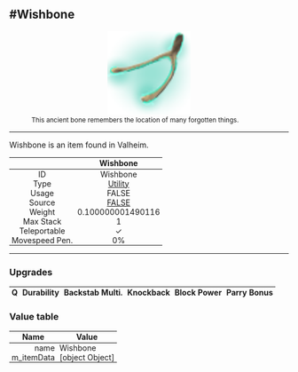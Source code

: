 <meta property="og:title" content="Wishbone - MoreValheim" /><meta property="og:type" content="website" /><meta property="og:image" content="/assets/wishbone.png" /><meta property="og:description" content="Wishbone is an item found in Valheim." /><meta name="theme-color" content="#546D78"><meta name="twitter:card" content="summary_large_image">
#Wishbone
-------------
<style>img {width:20px;}.tb {width:150px;display: block;margin-left: auto;margin-right: auto;}</style>

<style>.md-typeset table:not([class]) th:not([align]) {min-width:unset!important;}</style>
<style>td{padding:0em 0.3em!important;text-align:center!important;border-left:.05rem solid var(--md-default-fg-color--lightest)}</style>

<style>th{padding:0.1em 0.3em!important;text-align:center!important;font-weight:bold}</style>

<style>pre{text-align:right!important}</style>
<style>table tr td:first-child {border-left: 0;};</style>

<figure><img src="/assets/wishbone.png" class="tb" /><figcaption><small>This ancient bone remembers the location of many forgotten things.</small></figcaption></figure>

-------------

Wishbone is an item found in Valheim.

|        | Wishbone              |
| ----------- | ------------------------------------ |
| ID |Wishbone
| Type | [Utility](../../types/utility)
| Usage | FALSE<br>
| Source | [FALSE](../../items/false)
| Weight | 0.100000001490116 |
| Max Stack | 1 |
| Teleportable | ✓
| Movespeed Pen. | 0%


-------------

### Upgrades
| Q | Durability | Backstab Multi. | Knockback | Block Power | Parry Bonus
| - | - | - | - | - | - 


### Value table
| Name | Value
| - | - |
| <div style="text-align:right">name</div> | <div style="text-align:left">Wishbone</div> | 
| <div style="text-align:right">m_itemData</div> | <div style="text-align:left">[object Object]</div> | 